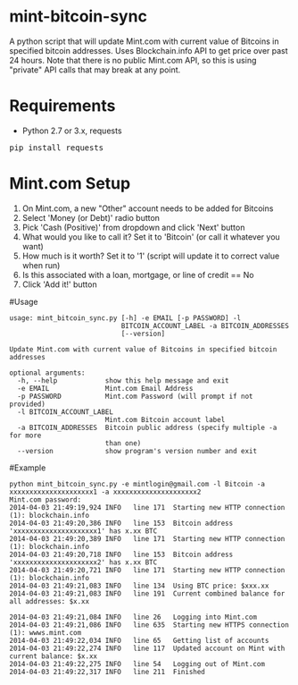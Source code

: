 # mint-bitcoin-sync
A python script that will update Mint.com with current value of Bitcoins in specified bitcoin addresses. Uses
Blockchain.info API to get price over past 24 hours. Note that there is no public Mint.com API, so this is
using "private" API calls that may break at any point.

# Requirements
* Python 2.7 or 3.x, requests
<pre>
pip install requests
</pre>

# Mint.com Setup
1. On Mint.com, a new "Other" account needs to be added for Bitcoins 
2. Select 'Money (or Debt)' radio button
3. Pick 'Cash (Positive)' from dropdown and click 'Next' button
4. What would you like to call it? Set it to 'Bitcoin' (or call it whatever you want)
5. How much is it worth? Set it to '1' (script will update it to correct value when run)
6. Is this associated with a loan, mortgage, or line of credit == No
7. Click 'Add it!' button

#Usage
```
usage: mint_bitcoin_sync.py [-h] -e EMAIL [-p PASSWORD] -l
                            BITCOIN_ACCOUNT_LABEL -a BITCOIN_ADDRESSES
                            [--version]

Update Mint.com with current value of Bitcoins in specified bitcoin addresses

optional arguments:
  -h, --help            show this help message and exit
  -e EMAIL              Mint.com Email Address
  -p PASSWORD           Mint.com Password (will prompt if not provided)
  -l BITCOIN_ACCOUNT_LABEL
                        Mint.com Bitcoin account label
  -a BITCOIN_ADDRESSES  Bitcoin public address (specify multiple -a for more
                        than one)
  --version             show program's version number and exit

```
#Example
```
python mint_bitcoin_sync.py -e mintlogin@gmail.com -l Bitcoin -a xxxxxxxxxxxxxxxxxxxxx1 -a xxxxxxxxxxxxxxxxxxxxx2
Mint.com password:
2014-04-03 21:49:19,924 INFO   line 171  Starting new HTTP connection (1): blockchain.info
2014-04-03 21:49:20,386 INFO   line 153  Bitcoin address 'xxxxxxxxxxxxxxxxxxxxx1' has x.xx BTC
2014-04-03 21:49:20,389 INFO   line 171  Starting new HTTP connection (1): blockchain.info
2014-04-03 21:49:20,718 INFO   line 153  Bitcoin address 'xxxxxxxxxxxxxxxxxxxxx2' has x.xx BTC
2014-04-03 21:49:20,721 INFO   line 171  Starting new HTTP connection (1): blockchain.info
2014-04-03 21:49:21,083 INFO   line 134  Using BTC price: $xxx.xx
2014-04-03 21:49:21,083 INFO   line 191  Current combined balance for all addresses: $x.xx

2014-04-03 21:49:21,084 INFO   line 26   Logging into Mint.com
2014-04-03 21:49:21,086 INFO   line 635  Starting new HTTPS connection (1): wwws.mint.com
2014-04-03 21:49:22,034 INFO   line 65   Getting list of accounts
2014-04-03 21:49:22,274 INFO   line 117  Updated account on Mint with current balance: $x.xx
2014-04-03 21:49:22,275 INFO   line 54   Logging out of Mint.com
2014-04-03 21:49:22,317 INFO   line 211  Finished
```